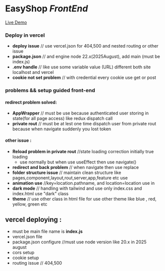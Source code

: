 # **EasyShop** _FrontEnd_
[Live Demo](https://easy-shop-puce.vercel.app)
### Deploy in vercel 
- **deploy issue** // use vercel.json for 404,500 and nested routing or other issue 
- **package.json** // and engine node 22.x(2025August), add main (must be index.js)
- **.env handle** // like use some variable value (URL) different both site localhost and vercel 
- **cookie not set problem** // with credential every cookie use get or post 

### problems && setup guided front-end
#### redirect problem solved:
- **AppWrapper** // must be use because authenticated user storing in state(for all page access) like redux dispatch call 
- **private rout** // must be at lest one time dispatch user from private rout because when navigate suddenly you lost token 
#### other issue :
- **Reload problem in private rout** //state loading correction initially true loading
    - use <Navigate to> normally but when use useEffect then use navigate()
- **redirect and back problem** // when navigate then use replace 
- **folder structure issue** // maintain clean structure like pages,component,layout,rout,server,app,feature etc use 
- **animation use** //key=location.pathname, and location=location use in <Routes key location>
- **dark mode** // handling with tailwind and  use only index.css and index.html use "dark" class
- **theme** // use other class in html file for use other theme like blue , red, yellow, green etc

## vercel deploying :
- must be main file name is **index.js**
- vercel.json file
- package.json configure //must use node version like 20.x in 2025 august
- cors setup
- cookie setup
- routing issue // 404,500
